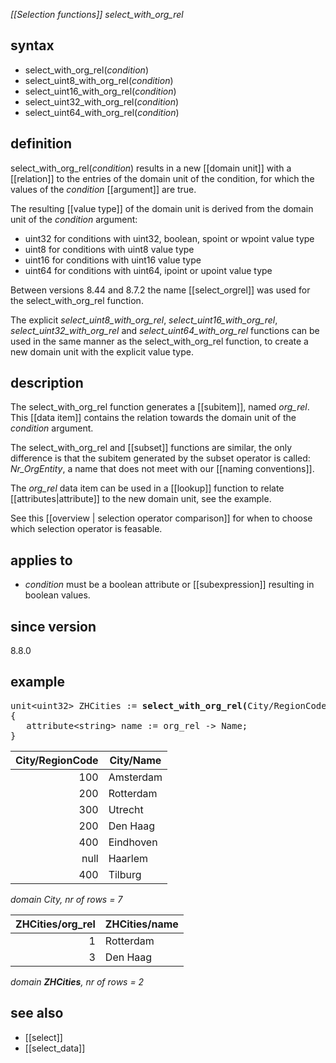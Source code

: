 *[[Selection functions]] select_with_org_rel*

## syntax

- select_with_org_rel(*condition*)
- select_uint8_with_org_rel(*condition*)
- select_uint16_with_org_rel(*condition*)
- select_uint32_with_org_rel(*condition*)
- select_uint64_with_org_rel(*condition*)

## definition

select_with_org_rel(*condition*) results in a new [[domain unit]] with a [[relation]] to the entries of the domain unit of the condition, for which the values of the *condition* [[argument]] are true.

The resulting [[value type]] of the domain unit is derived from the domain unit of the *condition* argument:

- uint32 for conditions with uint32, boolean, spoint or wpoint value type
- uint8 for conditions with uint8 value type
- uint16 for conditions with uint16 value type
- uint64 for conditions with uint64, ipoint or upoint value type

Between versions 8.44 and 8.7.2 the name [[select_orgrel]] was used for the select_with_org_rel function. 

The explicit *select_uint8_with_org_rel*, *select_uint16_with_org_rel*, *select_uint32_with_org_rel* and *select_uint64_with_org_rel* functions can be used in the same manner as the select_with_org_rel function, to create a new domain unit with the explicit value type.

## description

The select_with_org_rel function generates a [[subitem]], named *org_rel*. This [[data item]] contains the relation towards the domain unit of the *condition*  argument.

The select_with_org_rel and [[subset]] functions are similar, the only difference is that the subitem generated by the subset operator is called: <I>Nr_OrgEntity</I>, a name that does not meet with our [[naming conventions]].    

The *org_rel* data item can be used in a [[lookup]] function to relate [[attributes|attribute]] to the new domain unit, see the example.

See this [[overview | selection operator comparison]] for when to choose which selection operator is feasable.

## applies to

- *condition* must be a boolean attribute or [[subexpression]] resulting in boolean values.

## since version

8.8.0

## example
<pre>
unit&lt;uint32&gt; ZHCities := <B>select_with_org_rel(</B>City/RegionCode == 200<B>)</B>
{
   attribute&lt;string&gt; name := org_rel -> Name;
}
</pre>

| City/RegionCode | City/Name |
|----------------:|-----------|
| 100             | Amsterdam |
| 200             | Rotterdam |
| 300             | Utrecht   |
| 200             | Den Haag  |
| 400             | Eindhoven |
| null            | Haarlem   |
| 400             | Tilburg   |

*domain City, nr of rows = 7*

| ZHCities/org_rel | ZHCities/name |
|-----------------:|---------------|
| 1                | Rotterdam     |
| 3                | Den Haag      |

*domain **ZHCities**, nr of rows = 2*

## see also
- [[select]]
- [[select_data]]